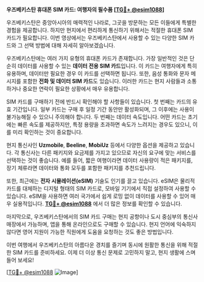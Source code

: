 **우즈베키스탄 휴대폰 SIM 카드: 여행자의 필수품 [[TG💪+ @esim1088](https://t.me/s/esim1088)]**

우즈베키스탄은 중앙아시아의 매력적인 나라로, 그곳을 방문하는 모든 이들에게 특별한 경험을 제공합니다. 하지만 현지에서 편리하게 통신하기 위해서는 적절한 휴대폰 SIM 카드가 필요합니다. 이번 영상에서는 우즈베키스탄에서 사용할 수 있는 다양한 SIM 카드와 그 선택 방법에 대해 자세히 알아보겠습니다.

우즈베키스탄에는 여러 가지 유형의 휴대폰 카드가 존재합니다. 가장 일반적인 것은 단순히 데이터를 사용할 수 있는 **데이터 전용 SIM 카드**입니다. 이 카드는 여행자에게 특히 유용하며, 데이터만 필요한 경우 이 카드를 선택하면 됩니다. 또한, 음성 통화와 문자 메시지를 포함한 **전화 및 데이터 SIM 카드**도 있습니다. 이러한 카드는 현지 사람들과 소통하거나 중요한 연락이 필요한 상황에서 매우 유용합니다.

SIM 카드를 구매하기 전에 반드시 확인해야 할 사항들이 있습니다. 첫 번째는 카드의 유효 기간입니다. 일부 카드는 구매 후 일정 기간 동안만 활성화되며, 그 이후에는 사용이 불가능해질 수 있으니 주의해야 합니다. 두 번째는 데이터 속도입니다. 어떤 카드는 초기에는 빠른 속도를 제공하지만, 특정 용량을 초과하면 속도가 느려지는 경우도 있으니, 이를 미리 확인하는 것이 중요합니다.

현지 통신사인 **Uzmobile**, **Beeline**, **MobiUz** 등에서 다양한 옵션을 제공하고 있습니다. 각 통신사는 다른 패키지와 요금제를 가지고 있으므로 자신의 요구에 맞는 서비스를 선택하는 것이 좋습니다. 예를 들어, 짧은 여행이라면 데이터 사용량이 적은 패키지를, 장기 체류라면 데이터와 통화 모두를 포함한 패키지를 추천드립니다.

또한, 최근에는 **전자 시뮬레이션(eSIM)** 기술도 인기를 끌고 있습니다. eSIM은 물리적 카드를 대체하는 디지털 형태의 SIM 카드로, 모바일 기기에서 직접 설정하여 사용할 수 있습니다. eSIM을 사용하면 여러 국가에서 쉽게 로밍 없이 데이터를 사용할 수 있어 매우 실용적입니다. **[TG💪+ @esim1088](https://t.me/s/esim1088)** 에서 더 많은 정보를 확인할 수 있습니다.

마지막으로, 우즈베키스탄에서의 SIM 카드 구매는 현지 공항이나 도시 중심부의 통신사 매장에서 가능하며, 앱을 통해 온라인으로도 구매할 수 있습니다. 현지 언어에 익숙하지 않다면 영어 지원이 가능한 직원에게 도움을 요청하는 것도 좋은 방법입니다.

이번 여행에서 우즈베키스탄의 아름다운 경치를 즐기며 동시에 원활한 통신을 위해 적절한 SIM 카드를 준비하세요. 이제 더 이상 통신 문제로 고민하지 말고, 현지 생활에 스며들어 보세요! 

[[TG💪+ @esim1088](https://t.me/s/esim1088) ![Image](https://i.postimg.cc/Y0z9fWf4/image.png)]